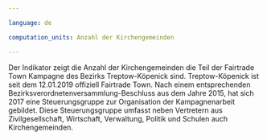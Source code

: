```yaml
---

language: de   

computation_units: Anzahl der Kirchengemeinden

---
```


Der Indikator zeigt die Anzahl der Kirchengemeinden die Teil der Fairtrade Town Kampagne des Bezirks Treptow-Köpenick sind.
Treptow-Köpenick ist seit dem 12.01.2019 offiziell Fairtrade Town.
Nach einem entsprechenden Bezirksverordnetenversammlung-Beschluss aus dem Jahre 2015, hat sich 2017 eine Steuerungsgruppe zur Organisation der Kampagnenarbeit gebildet. 
Diese Steuerungsgruppe umfasst neben Vertretern aus Zivilgesellschaft, Wirtschaft, Verwaltung, Politik und Schulen auch Kirchengemeinden.
